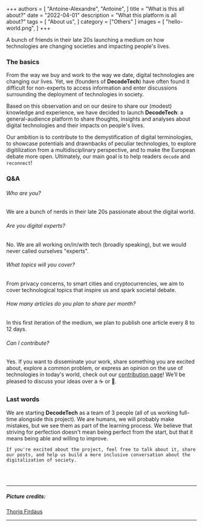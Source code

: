 +++
authors = [
    "Antoine-Alexandre", "Antoine",
]
title = "What is this all about?"
date = "2022-04-01"
description = "What this platform is all about?"
tags = [ "About us",
]
category = ["Others" ]
images = [
    "hello-world.png",
]
+++

A bunch of friends in their late 20s launching a medium on how technologies are changing societies and impacting people's lives. 

### The basics 
From the way we buy and work to the way we date, digital technologies are changing our lives. Yet, we (founders of **DecodeTech**) have often found it difficult for non-experts to access information and enter discussions surrounding the deployment of technologies in society. 

Based on this observation and on our desire to share our (modest) knowledge and experience, we have decided to launch **DecodeTech**: a general-audience platform to share thoughts, insights and analyses about digital technologies and their impacts on people's lives. 

Our ambition is to contribute to the demystification of digital terminologies, to showcase potentials and drawnbacks of peculiar technologies, to explore digitilization from a multidisciplinary perspective, and to make the European debate more open. Ultimately, our main goal is to help readers `decode` and `reconnect`!


### Q&A

###### Who are you? 
We are a bunch of nerds in their late 20s passionate about the digital world. 

###### Are you digital experts? 
No. We are all working on/in/with tech (broadly speaking), but we would never called ourselves "experts". 

###### What topics will you cover? 
From privacy concerns, to smart cities and cryptocurrencies, we aim to cover technological topics that inspire us and spark societal debate.

###### How many articles do you plan to share per month? 
In this first iteration of the medium, we plan to publish one article every 8 to 12 days. 

###### Can I contribute? 
Yes. If you want to disseminate your work, share something you are excited about, explore a common problem, or express an opinion on the use of technologies in today's world, check out our [contribution page](https://decodetech.eu/contribute/)! We’ll be pleased to discuss your ideas over a ☕️ or 🍺.

### Last words
We are starting **DecodeTech** as a team of 3 people (all of us working full-time alongside this project). We are humans, we will probably make mistakes, but we see them as part of the learning process. We believe that striving for perfection doesn't mean being perfect from the start, but that it means being able and willing to improve. 

`If you're excited about the project, feel free to talk about it, share our posts, and help us build a more inclusive conversation about the digitalization of society.`
##### &nbsp; 

***
##### Picture credits:
[Thoriq Firdaus](https://www.hongkiat.com/blog/hello-world-different-programming-languages/) 
***
##### &nbsp; 
